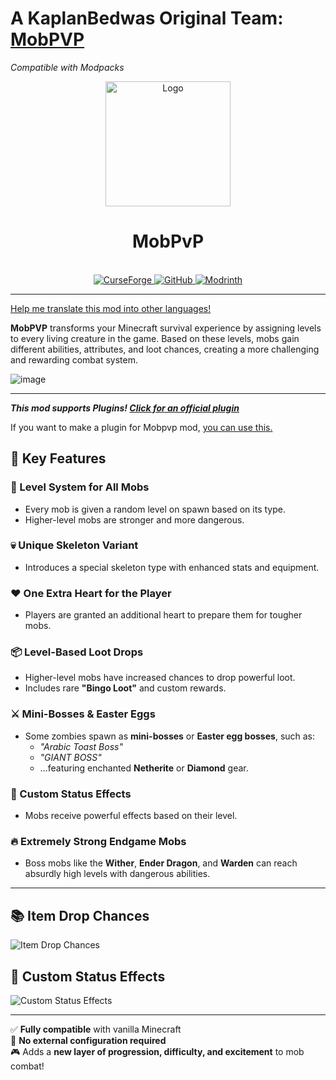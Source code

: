 # A KaplanBedwas Original Team: [MobPVP](https://github.com/KaplanBedwars/MobPVP)

_Compatible with Modpacks_

<p align="center">
  <img src="https://media.forgecdn.net/attachments/1266/434/chatgpt_image_jul_25-_2025-_10_59_44_pm-min-1.png" alt="Logo" width="200">
</p>
<div align="center">
  <h1>MobPvP</h1>
  <br>
  <a href="https://www.curseforge.com/minecraft/mc-mods/mobpvp">
    <img src="https://cdn.jsdelivr.net/npm/@intergrav/devins-badges@3.2.0/assets/cozy/available/curseforge_vector.svg" alt="CurseForge">
  </a>
  <a href="https://github.com/KaplanBedwars/MobPVP">
    <img src="https://cdn.jsdelivr.net/npm/@intergrav/devins-badges@3.2.0/assets/cozy/available/github_64h.png" alt="GitHub">
  </a>
  <a href="https://modrinth.com/mod/mobpvp">
    <img src="https://cdn.jsdelivr.net/npm/@intergrav/devins-badges@3.2.0/assets/cozy/available/modrinth_vector.svg" alt="Modrinth">
  </a>
</div>


***

[Help me translate this mod into other languages!](https://crowdin.com/project/mobpvp)

**MobPVP** transforms your Minecraft survival experience by assigning levels to every living creature in the game. Based on these levels, mobs gain different abilities, attributes, and loot chances, creating a more challenging and rewarding combat system.

![image](https://media.forgecdn.net/attachments/description/1294652/description_f8c05ce0-d7ec-467b-8dd4-ff3b734253c5.png)

***


**_This mod supports Plugins! [Click for an official plugin](https://www.curseforge.com/minecraft/mc-mods/mobpvp-settings-disabled)_**

If you want to make a plugin for Mobpvp mod, [you can use this.](https://github.com/KaplanBedwars/Mobpvp-Example-Plugin)

## 🎯 Key Features

### 🧟 Level System for All Mobs

*   Every mob is given a random level on spawn based on its type.
*   Higher-level mobs are stronger and more dangerous.

### 💀 Unique Skeleton Variant

*   Introduces a special skeleton type with enhanced stats and equipment.

### ❤️ One Extra Heart for the Player

*   Players are granted an additional heart to prepare them for tougher mobs.

### 📦 Level-Based Loot Drops

*   Higher-level mobs have increased chances to drop powerful loot.
*   Includes rare **"Bingo Loot"** and custom rewards.

### ⚔️ Mini-Bosses & Easter Eggs

*   Some zombies spawn as **mini-bosses** or **Easter egg bosses**, such as:
    *   _"Arabic Toast Boss"_
    *   _"GIANT BOSS"_
    *   …featuring enchanted **Netherite** or **Diamond** gear.

### 🧪 Custom Status Effects

*   Mobs receive powerful effects based on their level.

### 🔥 Extremely Strong Endgame Mobs

*   Boss mobs like the **Wither**, **Ender Dragon**, and **Warden** can reach absurdly high levels with dangerous abilities.

***

## 📚 Item Drop Chances

![Item Drop Chances](https://cdn.modrinth.com/data/cached_images/470f62092ead22d349e122fe179590b96cb6ce8d_0.webp)

## 🧪 Custom Status Effects

![Custom Status Effects](https://cdn.modrinth.com/data/cached_images/492019f0073fd1aecd0c7a68c36e0b5e79607d7d_0.webp)

***

✅ **Fully compatible** with vanilla Minecraft  
🔄 **No external configuration required**  
🎮 Adds a **new layer of progression, difficulty, and excitement** to mob combat!
